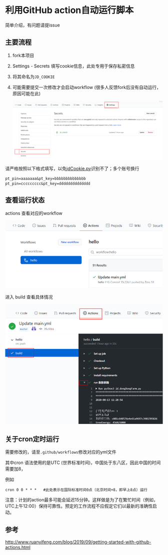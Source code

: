 # 利用GitHub action自动运行脚本

简单介绍，有问题请提issue

## 主要流程

1. fork本项目

2. Settings - Secrets    填写cookie信息，此处专用于保存私密信息

3. 将其命名为`JD_COOKIE`

4. 可能需要提交一次修改才会启动workflow (很多人反馈fork后没有自动运行，原因可能在此)

   ![Snipaste_2020-08-13_20-09-30](p/Snipaste_2020-08-13_20-09-30.png)

请严格按照以下格式填写，以免[jdCookie.py](https://github.com/Zero-S1/JD_tools/blob/master/jdCookie.py)识别不了；多个账号换行

```
pt_pin=aaaaaaa&pt_key=bbbbbbbbbbbbbb
pt_pin=ccccccccc&pt_key=dddddddddddddd
```



## 查看运行状态

actions 查看对应的workflow

![](p/Snipaste_2020-08-13_20-17-12.png)

进入 build  查看具体情况

![Snipaste_2020-08-13_20-18-10](p/Snipaste_2020-08-13_20-18-10.png)



## 关于cron定时运行

需要修改的，请至`.github/workflows`修改对应的yml文件

其中cron 语法使用的是UTC (世界标准时间)，中国处于东八区，因此中国的时间需要加8，

例如 

```shell
cron 0 0 * * *   #此处表示在国际标准时间0点（北京时间+8，即早上8点）运行
```

注意：计划的action最多可能会延迟15分钟。这样做是为了在繁忙时间（例如，UTC上午12:00）保持可靠性。预定的工作流程不应假定它们以最新的准确性启动。


## 参考
http://www.ruanyifeng.com/blog/2019/09/getting-started-with-github-actions.html
